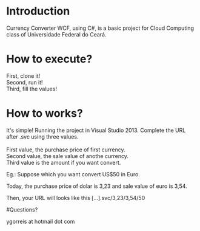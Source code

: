 # Introduction

Currency Converter WCF, using C#, is a basic project for Cloud Computing class of Universidade Federal do Ceará.

# How to execute?

First, clone it! <br/>
Second, run it! <br/>
Third, fill the values! <br/>

# How to works?
It's simple!
Running the project in Visual Studio 2013. Complete the URL after .svc using three values.  <br/>
 <br/>
First value, the purchase price of first currency.  <br/>
Second value, the sale value of anothe currency.  <br/>
Third value is the amount if you want convert. <br/>

Eg.: Suppose which you want convert US$50 in Euro.  

Today, the purchase price of dolar is 3,23 and sale value of euro is 3,54.  <br/>

Then, your URL will looks like this [...].svc/3,23/3,54/50 

#Questions?

ygorreis at hotmail dot com

